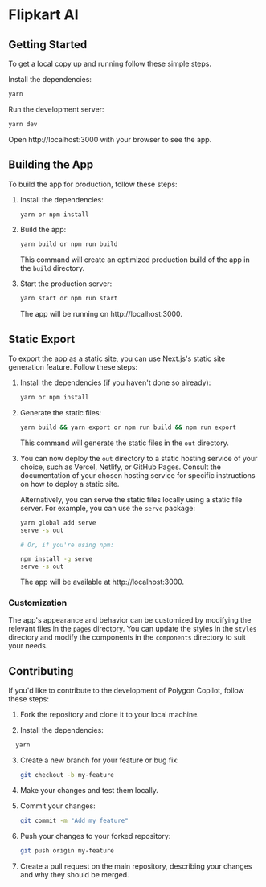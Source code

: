 # Flipkart AI

<!-- ## Description -->

## Getting Started

To get a local copy up and running follow these simple steps.

Install the dependencies:
```bash
yarn
```

Run the development server:

```bash
yarn dev
```
Open http://localhost:3000 with your browser to see the app.


## Building the App

To build the app for production, follow these steps:

1. Install the dependencies:
   ```bash
   yarn or npm install
   ```

2. Build the app:
   ```bash
   yarn build or npm run build
   ```

   This command will create an optimized production build of the app in the `build` directory.

3. Start the production server:
   ```bash
   yarn start or npm run start
   ```

   The app will be running on http://localhost:3000.

## Static Export

To export the app as a static site, you can use Next.js's static site generation feature. Follow these steps:

1. Install the dependencies (if you haven't done so already):
   ```bash
   yarn or npm install
   ```

2. Generate the static files:
   ```bash
   yarn build && yarn export or npm run build && npm run export
   ```

   This command will generate the static files in the `out` directory.

3. You can now deploy the `out` directory to a static hosting service of your choice, such as Vercel, Netlify, or GitHub Pages. Consult the documentation of your chosen hosting service for specific instructions on how to deploy a static site.

   Alternatively, you can serve the static files locally using a static file server. For example, you can use the `serve` package:
   ```bash
   yarn global add serve 
   serve -s out

   # Or, if you're using npm:

   npm install -g serve
   serve -s out
   ```

   The app will be available at http://localhost:3000.

### Customization

The app's appearance and behavior can be customized by modifying the relevant files in the `pages` directory. You can update the styles in the `styles` directory and modify the components in the `components` directory to suit your needs.

## Contributing

If you'd like to contribute to the development of Polygon Copilot, follow these steps:

1. Fork the repository and clone it to your local machine.

2. Install the dependencies:
  
 ```bash
   yarn
   ```
   
3. Create a new branch for your feature or bug fix:
   ```bash
   git checkout -b my-feature
   ```

4. Make your changes and test them locally.

5. Commit your changes:
   ```bash
   git commit -m "Add my feature"
   ```

6. Push your changes to your forked repository:
   ```bash
   git push origin my-feature
   ```

7. Create a pull request on the main repository, describing your changes and why they should be merged.